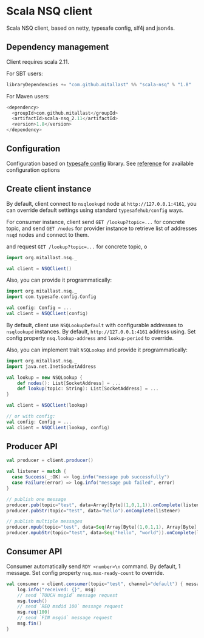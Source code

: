 # Scala NSQ client

Scala NSQ client, based on netty, typesafe config, slf4j and json4s.

## Dependency management

Client requires scala 2.11.

For SBT users:

```scala
libraryDependencies += "com.github.mitallast" %% "scala-nsq" % "1.8"
```

For Maven users:

```scala
<dependency>
  <groupId>com.github.mitallast</groupId>
  <artifactId>scala-nsq_2.11</artifactId>
  <version>1.8</version>
</dependency>
```


## Configuration

Configuration based on [typesafe config](https://github.com/typesafehub/config) library.
See [reference](https://github.com/mitallast/scala-nsq/blob/master/src/main/resources/reference.conf) 
for available configuration options

## Create client instance

By default, client connect to `nsqlookupd` node at `http://127.0.0.1:4161`, you can override 
default settings using standard `typesafehub/config` ways.

For consumer instance, client send `GET /lookup?topic=...` for concrete topic, and
send `GET /nodes` for provider instance to retrieve list of addresses `nsqd` nodes and connect to them.

and request `GET /lookup?topic=...`
for concrete topic, o

```scala
import org.mitallast.nsq._

val client = NSQClient()
```


Also, you can provide it programmatically:

```scala
import org.mitallast.nsq._
import com.typesafe.config.Config

val config: Config = ...
val client = NSQClient(config)
```

By default, client use `NSQLookupDefault` with configurable addresses
to `nsqlookupd` instances. By default, `http://127.0.0.1:4161` address using.
Set config property `nsq.lookup-address` and `lookup-period` to override.

Also, you can implement trait `NSQLookup` and provide it programmatically:

```scala
import org.mitallast.nsq._
import java.net.InetSocketAddress

val lookup = new NSQLookup {
    def nodes(): List[SocketAddress] = ...
    def lookup(topic: String): List[SocketAddress] = ...
}

val client = NSQClient(lookup)

// or with config:
val config: Config = ...
val client = NSQClient(lookup, config)
```


## Producer API

```scala
val producer = client.producer()

val listener = match {
  case Success(_:OK) => log.info("message pub successfully")
  case Failure(error) => log.info("message pub failed", error)
}

// publish one message 
producer.pub(topic="test", data=Array[Byte](1,0,1,1)).onComplete(listener)
producer.pubStr(topic="test", data="hello").onComplete(listener)

// publish multiple messages
producer.mpub(topic="test", data=Seq(Array[Byte](1,0,1,1), Array[Byte](1,0,1,1))).onComplete(listener)
producer.mpubStr(topic="test", data=Seq("hello", "world")).onComplete(listener)
```


## Consumer API

Consumer automatically send `RDY <number>\n` command. By default, 1 message.
Set config property `nsq.max-ready-count` to override. 


```scala
val consumer = client.consumer(topic="test", channel="default") { message =>
    log.info("received: {}", msg)
    // send `TOUCH msgid` message request 
    msg.touch() 
    // send `REQ msdid 100` message request
    msg.req(100)
    // send `FIN msgid` message request
    msg.fin()
}
```
